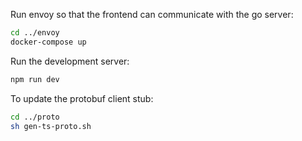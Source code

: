 Run envoy so that the frontend can communicate with the go server:

```bash
cd ../envoy
docker-compose up
```

Run the development server:

```bash
npm run dev
```

To update the protobuf client stub:

```bash
cd ../proto
sh gen-ts-proto.sh
```
